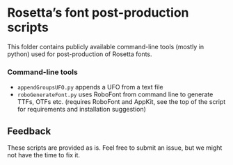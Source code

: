 # Rosetta’s font post-production scripts

This folder contains publicly available command-line tools (mostly in python) used for post-production of Rosetta fonts.


### Command-line tools

- `appendGroupsUFO.py` appends a UFO from a text file
- `roboGenerateFont.py` uses RoboFont from command line to generate TTFs, OTFs etc. (requires RoboFont and AppKit, see the top of the script for requirements and installation suggestion)


## Feedback

These scripts are provided as is. Feel free to submit an issue, but we might not have the time to fix it.